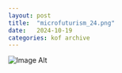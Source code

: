 ```yaml
---
layout:	post
title:	"microfuturism_24.png"
date:	2024-10-19
categories:	kof archive
---
```


![Image Alt](https://k0f.github.io/assets/microfuturism_24.png)